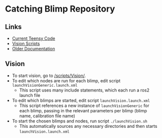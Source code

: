 # Catching Blimp Repository

## Links
- [Current Teensy Code](/Summer2023/BlimpV8/BlimpV8_Teensy/)
- [Vision Scripts](/scripts/Vision/)
- [Older Documentation]()

## Vision
- To start vision, go to [/scripts/Vision/](/scripts/Vision/).
- To edit which nodes are run for each blimp, edit script ```launchVisionGeneric.launch.xml```
    - This script uses many include statements, which each run a ros2 launch file
- To edit which blimps are started, edit script ```launchVision.launch.xml```
    - This script references a new instance of ```launchVisionGeneric``` for each blimp, passing in the relevant parameters per blimp (blimp name, calibration file name)
- To start the chosen blimps and nodes, run script ```./launchVision.sh```
    - This automatically sources any necessary directories and then starts ```launchVision.launch.xml```
